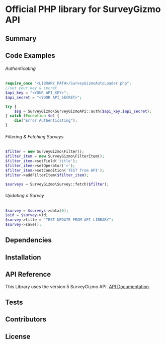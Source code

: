 # Official PHP library for SurveyGizmo API

## Summary


## Code Examples

###### Authenticating
```php
require_once "<LIBRARY_PATH>/SurveyGizmoAutoLoader.php";
//set your key & secret
$api_key = "<YOUR API_KEY>";
$api_secret = "<YOUR API_SECRET>";

try {
	$sg = SurveyGizmo\SurveyGizmoAPI::auth($api_key,$api_secret);
} catch (Exception $e) {
	die("Error Authenticating");
}
```
###### Filtering & Fetching Surveys
```php
$filter = new SurveyGizmo\Filter();
$filter_item = new SurveyGizmo\FilterItem();
$filter_item->setField('title');
$filter_item->setOperator('=');
$filter_item->setCondition('TEST from API');
$filter->addFilterItem($filter_item);

$surveys = SurveyGizmo\Survey::fetch($filter);
```

###### Updating a Survey
```php
$survey = $surveys->data[0];
$sid = $survey->id;
$survey->title = "TEST UPDATE FROM API LIBRARY";
$survey->save();
```

## Dependencies


## Installation


## API Reference
This Library uses the version 5 SurveyGizmo API.  [API Documentation](https://apihelp.surveygizmo.com).

## Tests


## Contributors


## License
